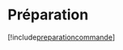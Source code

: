 # Préparation

[!include[preparationcommande](preparation.preparationcommande.autogen.md)]




























































